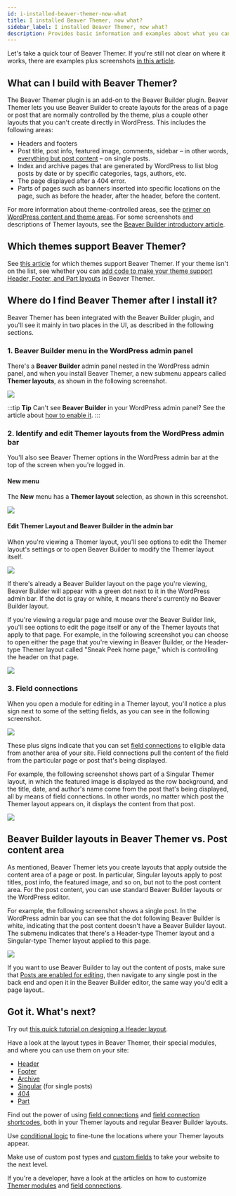 ```yaml
---
id: i-installed-beaver-themer-now-what
title: I installed Beaver Themer, now what?
sidebar_label: I installed Beaver Themer, now what?
description: Provides basic information and examples about what you can do with Beaver Themer after it's installed.
---
```


Let's take a quick tour of Beaver Themer. If you're still not clear on where it works, there are examples plus screenshots [in this article](/beaver-themer/getting-started/what-can-i-do-with-beaver-themer.md).

## What can I build with Beaver Themer?

The Beaver Themer plugin is an add-on to the Beaver Builder plugin. Beaver Themer lets you use Beaver Builder to create layouts for the areas of a page or post that are normally controlled by the theme, plus a couple other layouts that you can't create directly in WordPress. This includes the following areas:

  * Headers and footers
  * Post title, post info, featured image, comments, sidebar – in other words, [everything but post content](#beaver-builder-layouts-in-beaver-themer-vs-post-content-area) – on single posts.
  * Index and archive pages that are generated by WordPress to list blog posts by date or by specific categories, tags, authors, etc.
  * The page displayed after a 404 error.
  * Parts of pages such as banners inserted into specific locations on the page, such as before the header, after the header, before the content.

For more information about theme-controlled areas, see the [primer on WordPress content and theme areas](/beaver-themer/getting-started/primer-on-wordpress-content-and-theme-areas-themer). For some screenshots and descriptions of Themer layouts, see the [Beaver Builder introductory article](/beaver-themer/getting-started/what-can-i-do-with-beaver-themer.md).

## Which themes support Beaver Themer?

See [this article](/beaver-themer/management-compatibility/beaver-themer-supported-themes.md) for which themes support Beaver Themer. If your theme isn't on the list, see whether you can [add code to make your theme support Header, Footer, and Part layouts](/beaver-themer/developer/add-header-footer-and-parts-support-to-your-theme-themer.md) in Beaver Themer.

## Where do I find Beaver Themer after I install it?

Beaver Themer has been integrated with the Beaver Builder plugin, and you'll see it mainly in two places in the UI, as described in the following sections.

### 1. Beaver Builder menu in the WordPress admin panel

There's a **Beaver Builder** admin panel nested in the WordPress admin panel, and when you install Beaver Themer, a new submenu appears called **Themer layouts**, as shown in the following screenshot.

![](/img/i-installed-beaver-themer-now-what-84e9b397.png)

:::tip **Tip**
Can't see **Beaver Builder** in your WordPress admin panel? See the article about [how to enable it](/beaver-builder/troubleshooting/miscellaneous/cant-find-the-beaver-builder-menu-in-the-admin-panel.md).
:::

### 2. Identify and edit Themer layouts from the WordPress admin bar

You'll also see Beaver Themer options in the WordPress admin bar at the top of the screen when you're logged in.

#### New menu

The **New** menu has a **Themer layout** selection, as shown in this screenshot.

![](/img/i-installed-beaver-themer-now-what-11c637e0.png)

#### Edit Themer Layout and Beaver Builder in the admin bar

When you're viewing a Themer layout, you'll see options to edit the Themer layout's settings or to open Beaver Builder to modify the Themer layout itself.

![](/img/i-installed-beaver-themer-now-what-c0fc0dc1.png)

If there's already a Beaver Builder layout on the page you're viewing, Beaver Builder will appear with a green dot next to it in the WordPress admin bar. If the dot is gray or white, it means there's currently no Beaver Builder layout.

If you're viewing a regular page and mouse over the Beaver Builder link, you'll see options to edit the page itself or any of the Themer layouts that apply to that page. For example, in the following screenshot you can choose to open either the page that you're viewing in Beaver Builder, or the Header-type Themer layout called "Sneak Peek home page," which is controlling the header on that page.

![](/img/i-installed-beaver-themer-now-what-bf74dcc9.png)

### 3. Field connections

When you open a module for editing in a Themer layout, you'll notice a plus sign next to some of the setting fields, as you can see in the following screenshot.

![](/img/i-installed-beaver-themer-now-what-34d69222.png)

These plus signs indicate that you can set [field connections](/beaver-themer/field-connections/field-connection-basics-themer.md) to eligible data from another area of your site. Field connections pull the content of the field from the particular page or post that's being displayed.

For example, the following screenshot shows part of a Singular Themer layout, in which the featured image is displayed as the row background, and the title, date, and author's name come  from the post that's being displayed, all by means of field connections. In other words, no matter which post the Themer layout appears on, it displays the content from that post.

![](/img/i-installed-beaver-themer-now-what-f3cdb7e1.jpg)

## Beaver Builder layouts in Beaver Themer vs. Post content area

As mentioned, Beaver Themer lets you create layouts that apply outside the content area of a page or post. In particular, Singular layouts apply to post titles, post info, the featured image, and so on, but not to the post content area. For the post content, you can use standard Beaver Builder layouts or the WordPress editor. 

For example, the following screenshot shows a single post. In the WordPress admin bar you can see that the dot following Beaver Builder is white, indicating that the post content doesn't have a Beaver Builder layout. The submenu  indicates that there's a Header-type Themer layout and a Singular-type Themer layout applied to this page. 

![](/img/i-installed-beaver-themer-now-what-4073ffa6.jpg)

If you want to use Beaver Builder to lay out the content of posts, make sure that [Posts are enabled for editing](/beaver-builder/management-migration/settings-overview.md/#post-types-tab), then navigate to any single post in the back end and open it in the Beaver Builder editor, the same way you'd edit a page layout.. 

## Got it. What's next?

Try out [this quick tutorial on designing a Header layout](/beaver-themer/layout-types-modules/header-layout-type/tutorial-create-a-header-layout-themer.md).

Have a look at the layout types in Beaver Themer, their special modules, and where you can use them on your site:

* [Header](/beaver-themer/layout-types-modules/header-layout-type/themer-header-layout-type.md)
* [Footer](/beaver-themer/layout-types-modules/footer-layout-type/themer-footer-layout-type.md)
* [Archive](/beaver-themer/layout-types-modules/archive-layout-type/themer-archive-layout-type.md)
* [Singular](/beaver-themer/layout-types-modules/singular-layout-type/themer-singular-layout-type.md) (for single posts)
* [404](/beaver-themer/layout-types-modules/404-layout-type/themer-404-layout-type.md)
* [Part](/beaver-themer/layout-types-modules/part-layout-type/themer-part-layout-type.md)

Find out the power of using [field connections](/beaver-themer/field-connections/field-connection-basics-themer.md) and [field connection shortcodes](/beaver-themer/field-connections/field-connection-shortcodes-overview-themer.md), both in your Themer layouts and regular Beaver Builder layouts.

Use [conditional logic](/beaver-themer/conditional-logic/beaver-themer-conditional-logic.md) to fine-tune the locations where your Themer layouts appear.

Make use of custom post types and [custom fields](/beaver-themer/field-connections/connect-custom-fields-wordpress-toolset-pods-acf-themer.md) to take your website to the next level.

If you're a developer, have a look at the articles on how to customize [Themer modules](/beaver-themer/developer/customize-themer-modules.md) and [field connections](/beaver-themer/developer/customize-field-connections-themer.md).
